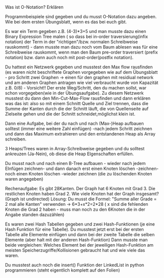 Was ist O-Notation? Erklären

Programmbeispiele sind gegeben und du musst O-Notation dazu angeben. Wie bei dem ersten Übungsblatt, wenn es das bei euch gibt.

Es war ein Term gegeben z.B. (4-3)\*3+5 und man musste dazu einen Binary Expression Tree malen ( so dass bei in-order traversierung(infix notation) der Term in der "richtigen"/bzw. normalen Schreibweise rauskommt) - dann musste man dazu noch vom Baum ablesen was für eine Schreibweise rauskommt, wenn man den Baum pre-order traversiert (prefix notation) bzw. dann auch noch mit post-order(postfix notation).

Du hattest ein Netzwerk gegeben und musstest den Max flow rausfinden (es waren nicht beschriftete Graphen vorgegeben wie auf dem Übungsblatt - pro Schritt zwei Graphen -> einen für den graphen mit residiual network und am anderen Graphen antragen wie viel verbraucht wurde von Kapazität z.B. 0/8) - Vorsicht!! Der erste Weg/Schritt, den du machen sollst, war schon vorgegeben(wie in der Übungsaufgabe). Zu diesem Netzwerk musstest du dann den Min-Cut-Max-Flow rausfinden und dann erklären was das ist: also so mit einem Schnitt Quelle und Ziel trennen, dass die Summe der Kanten durch die der Schnitt läuft, die von Quellenseite auf Zielseite gehen und die der Schnitt schneidet,möglichst klein ist.

Dann eine Aufgabe, bei der du nach und nach (Max-)Heap aufbauen solltest (immer eine weitere Zahl einfügen) -nach jedem Schritt zeichnen und dann das Maximum extrahieren und den entstandenen Heap als Array schreiben.

3 Heaps/Trees waren in Array-Schreibweise gegeben und du solltest ankreuzen (Ja-Nein), ob diese die Heap EIgenschaften erfüllen.

Du musst nach und nach einen B-Tree aufbauen - wieder nach jedem EInfügen zeichnen- und dann danach erst einen Knoten löschen -zeichnen- noch einen Knoten löschen -wieder zeichnen (die zu löschenden Knoten waren angegeben)

Rechenaufgabe: Es gibt 28Kanten. Der Graph hat 6 Knoten mit Grad 3. Die restlichen Knoten haben Grad 2. Wie viele Knoten hat der Graph insgesamt? (Graph ist undirected) Lösung: Du musst die Formel: "Summe aller Grade = 2 mal alle Kanten" verwenden  -> 6\*3+x\*2=2\*28 ( x sind die fehlenden Knoten die Grad 2 haben - muss man noch zu den 6Knoten die in der Angabe standen dazuzählen)

Es waren zwei Hash Tabellen gegeben und zwei Hash-Funktionen (je eine Hash Funktion für eine Tabelle). Du musstest jetzt erst bei der ersten Tabelle alle Elemente einfügen und dann bei der zweite Tabelle die selben Elemente (aber halt mit der anderen Hash-Funktion) Dann musste man beide vergleichen: Welches Element bei der jeweiligen Hash-Funktion am meisten Speicherzugriffe/Kollisionen gebraucht hat und wie viele das waren.

Du musstest auch noch die insert() Funktion der LinkedList in python programmieren (steht eigentlich komplett auf den Folien)